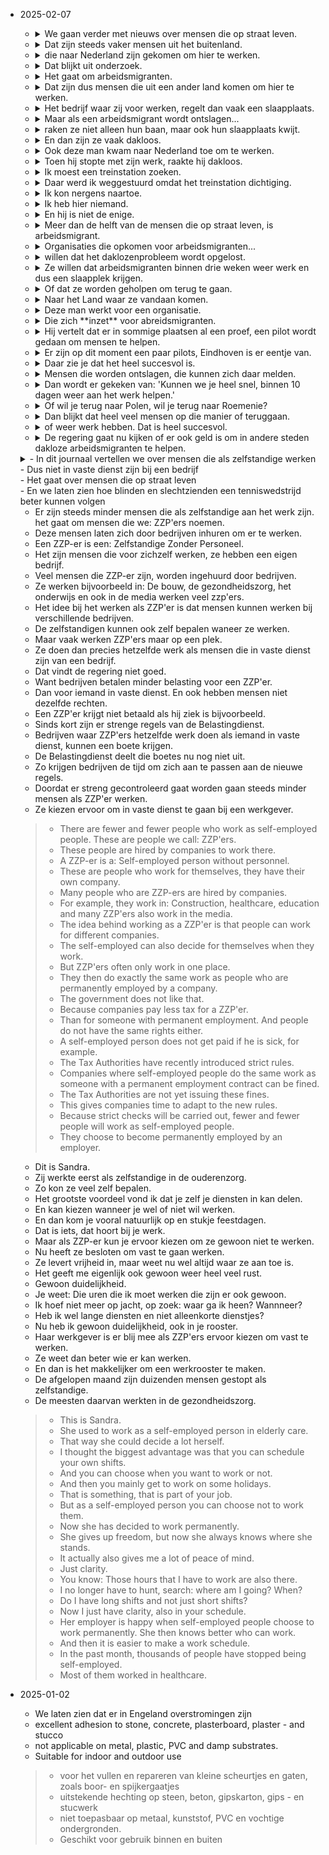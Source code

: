 - 2025-02-07 

    - <details><summary>  We gaan verder met nieuws over mensen die op straat leven.  
      </summary><br> We continue with news about people living on the streets.
      </details>
    - <details><summary> Dat zijn steeds vaker mensen uit het buitenland.
      </summary><br> These are increasingly people from abroad.  </details>
    - <details><summary> die naar Nederland zijn gekomen om hier te werken.
      </summary><br>  who have come to the Netherlands to work here.  </details>
    - <details><summary> Dat blijkt uit onderzoek.
      </summary><br> This is evident from research.   </details>
    - <details><summary> Het gaat om arbeidsmigranten.
      </summary><br>   These are migrant workers. </details>
    - <details><summary> Dat zijn dus mensen die uit een ander land komen om hier te werken.
          </summary><br>   These are people who come from another country to work here. </details>
    - <details><summary> Het bedrijf waar zij voor werken, regelt dan vaak een slaapplaats.
          </summary><br>    The company they work for often arranges a place to sleep. </details>
    - <details><summary> Maar als een arbeidsmigrant wordt ontslagen... 
          </summary><br>   But when a migrant worker is fired... </details>
    - <details><summary> raken ze niet alleen hun baan, maar ook hun slaapplaats kwijt.
          </summary><br>   they not only lose their job, but also their place to sleep. </details>
    - <details><summary> En dan zijn ze vaak dakloos.
          </summary><br>  And then they are often homeless.  </details>
    - <details><summary> Ook deze man kwam naar Nederland toe om te werken.
          </summary><br>  This man also came to the Netherlands to work.  </details>
    - <details><summary> Toen hij stopte met zijn werk, raakte hij dakloos.
          </summary><br>  When he stopped working, he became homeless.  </details>
    - <details><summary> Ik moest een treinstation zoeken.
          </summary><br>    I had to find a train station. </details>
    - <details><summary> Daar werd ik weggestuurd omdat het treinstation dichtiging.
          </summary><br>   I was sent away because the train station was closing. </details>
    - <details><summary> Ik kon nergens naartoe. 
          </summary><br>   I had nowhere to go. </details>
    - <details><summary> Ik heb hier niemand.
          </summary><br>    I have no one here</details>
    - <details><summary> En hij is niet de enige.
          </summary><br>    And he is not the only one </details>
    - <details><summary> Meer dan de helft van de mensen die op straat leven, is arbeidsmigrant.
          </summary><br>    More than half of the people living on the streets are migrant workers</details>
    - <details><summary> Organisaties die opkomen voor arbeidsmigranten...
          </summary><br>    Organizations that stand up for migrant workers</details>
    - <details><summary> willen dat het daklozenprobleem wordt opgelost.
          </summary><br>    Want the homeless problem to be solved</details>
    - <details><summary> Ze willen dat arbeidsmigranten binnen drie weken weer werk en dus een slaapplek krijgen.
          </summary><br>    They want migrant workers to get work and a place to sleep within three weeks</details>
    - <details><summary> Of dat ze worden geholpen om terug te gaan.
          </summary><br>    or they are helped return back</details>
    - <details><summary> Naar het Land waar ze vandaan komen.
          </summary><br>    to the country they came from</details>
    - <details><summary> Deze man werkt voor een organisatie.
          </summary><br>    This man works for an organization</details>
    - <details><summary> Die zich **inzet** voor abreidsmigranten.
      </summary><br>   That is committed to immigrant workers </details>
    - <details><summary> Hij vertelt dat er in sommige plaatsen al een proef, een pilot wordt gedaan om mensen te helpen.
      </summary><br>    He tells that in some places a trial, a pilot is already being done to help people</details>
    - <details><summary> Er zijn op dit moment een paar pilots, Eindhoven is er eentje van.
          </summary><br>    There are a few pilots at the moment, Eindhoven is one of them</details>
    - <details><summary> Daar zie je dat het heel succesvol is.
          </summary><br>    There you can see it is very successful</details>
    - <details><summary> Mensen die worden ontslagen, die kunnen zich daar melden.
          </summary><br>    People who are fired, they can report there</details>
    - <details><summary> Dan wordt er gekeken van: 'Kunnen we je heel snel, binnen 10 dagen weer aan het werk helpen.'
          </summary><br>  Then they look at: Can we help you get back work very quickly within 10 days  </details>
    - <details><summary> Of wil je terug naar Polen, wil je terug naar Roemenie?
          </summary><br>    Or will you go back to Poland or Romania</details>
    - <details><summary> Dan blijkt dat heel veel mensen op die manier of teruggaan.
          </summary><br>    Then it is seen that many people go back in this manner</details>
    - <details><summary> of weer werk hebben. Dat is heel succesvol.
          </summary><br>    or have work again. That is very successful</details>
    - <details><summary> De regering gaat nu kijken of er ook geld is om in andere steden dakloze arbeidsmigranten te helpen.
          </summary><br>    The govt. is now looking if there is money also to help other cities' homless migrants</details>
    <details><summary>
        - In dit journaal vertellen we over mensen die als zelfstandige werken <br>
        - Dus niet in vaste dienst zijn bij een bedrijf <br>
        - Het gaat over mensen die op straat leven <br>
        - En we laten zien hoe blinden en slechtzienden een tenniswedstrijd beter kunnen volgen <br>
    </summary><br>
        > - In this journal we talk about people who work as self-employed people <br>
        > - So they are not permanently employed by a company <br>
        > - It is about people who live on the street <br>
        > - And we show how blind and partially sighted people can follow a tennis match better <br>
    </details>
 
    - Er zijn steeds minder mensen die als zelfstandige aan het werk zijn. het gaat om mensen die we: ZZP'ers noemen. 
    - Deze mensen laten zich door bedrijven inhuren om er te werken. 
    - Een ZZP-er is een: Zelfstandige Zonder Personeel. 
    - Het zijn mensen die voor zichzelf werken, ze hebben een eigen bedrijf.
    - Veel mensen die ZZP-er zijn, worden ingehuurd door bedrijven.
    - Ze werken bijvoorbeeld in: De bouw, de gezondheidszorg, het onderwijs en ook in de media werken veel zzp'ers.
    - Het idee bij het werken als ZZP'er is dat mensen kunnen werken bij verschillende bedrijven. 
    - De zelfstandigen kunnen ook zelf bepalen waneer ze werken.
    - Maar vaak werken ZZP'ers maar op een plek. 
    - Ze doen dan precies hetzelfde werk als mensen die in vaste dienst zijn van een bedrijf. 
    - Dat vindt de regering niet goed. 
    - Want bedrijven betalen minder belasting voor een ZZP'er. 
    - Dan voor iemand in vaste dienst. En ook hebben mensen niet dezelfde rechten. 
    - Een ZZP'er krijgt niet betaald als hij ziek is bijvoorbeeld. 
    - Sinds kort zijn er strenge regels van de Belastingdienst. 
    - Bedrijven waar ZZP'ers hetzelfde werk doen als iemand in vaste dienst, kunnen een boete krijgen. 
    - De Belastingdienst deelt die boetes nu nog niet uit. 
    - Zo krijgen bedrijven de tijd om zich aan te passen aan de nieuwe regels. 
    - Doordat er streng gecontroleerd gaat worden gaan steeds minder mensen als ZZP'er werken. 
    - Ze kiezen ervoor om in vaste dienst te gaan bij een werkgever. 

    > - There are fewer and fewer people who work as self-employed people. These are people we call: ZZP'ers.
    > - These people are hired by companies to work there.
    > - A ZZP-er is a: Self-employed person without personnel.
    > - These are people who work for themselves, they have their own company.
    > - Many people who are ZZP-ers are hired by companies.
    > - For example, they work in: Construction, healthcare, education and many ZZP'ers also work in the media.
    > - The idea behind working as a ZZP'er is that people can work for different companies.
    > - The self-employed can also decide for themselves when they work.
    > - But ZZP'ers often only work in one place.
    > - They then do exactly the same work as people who are permanently employed by a company. 
    > - The government does not like that.
    > - Because companies pay less tax for a ZZP'er.
    > - Than for someone with permanent employment. And people do not have the same rights either. 
    > - A self-employed person does not get paid if he is sick, for example. 
    > - The Tax Authorities have recently introduced strict rules.
    > - Companies where self-employed people do the same work as someone with a permanent employment contract can be fined.
    > - The Tax Authorities are not yet issuing these fines.
    > - This gives companies time to adapt to the new rules.
    > - Because strict checks will be carried out, fewer and fewer people will work as self-employed people.
    > - They choose to become permanently employed by an employer.

    - Dit is Sandra. 
    - Zij werkte eerst als zelfstandige in de ouderenzorg. 
    - Zo kon ze veel zelf bepalen. 
    - Het grootste voordeel vond ik dat je zelf je diensten in kan delen.
    - En kan kiezen wanneer je wel of niet wil werken. 
    - En dan kom je vooral natuurlijk op en stukje feestdagen. 
    - Dat is iets, dat hoort bij je werk. 
    - Maar als ZZP-er kun je ervoor kiezen om ze gewoon niet te werken. 
    - Nu heeft ze besloten om vast te gaan werken.
    - Ze levert vrijheid in, maar weet nu wel altijd waar ze aan toe is.
    - Het geeft me eigenlijk ook gewoon weer heel veel rust.
    - Gewoon duidelijkheid.
    - Je weet: Die uren die ik moet werken die zijn er ook gewoon.
    - Ik hoef niet meer op jacht, op zoek: waar ga ik heen? Wannneer?
    - Heb ik wel lange diensten en niet alleenkorte dienstjes?
    - Nu heb ik gewoon duidelijkheid, ook in je rooster.
    - Haar werkgever is er blij mee als ZZP'ers ervoor kiezen om vast te werken.
    - Ze weet dan beter wie er kan werken.
    - En dan is het makkelijker om een werkrooster te maken.
    - De afgelopen maand zijn duizenden mensen gestopt als zelfstandige.
    - De meesten daarvan werkten in de gezondheidszorg.

    > - This is Sandra.
    > - She used to work as a self-employed person in elderly care.
    > - That way she could decide a lot herself.
    > - I thought the biggest advantage was that you can schedule your own shifts.
    > - And you can choose when you want to work or not.
    > - And then you mainly get to work on some holidays.
    > - That is something, that is part of your job.
    > - But as a self-employed person you can choose not to work them.
    > - Now she has decided to work permanently.
    > - She gives up freedom, but now she always knows where she stands.
    > - It actually also gives me a lot of peace of mind.
    > - Just clarity.
    > - You know: Those hours that I have to work are also there.
    > - I no longer have to hunt, search: where am I going? When?
    > - Do I have long shifts and not just short shifts?
    > - Now I just have clarity, also in your schedule.
    > - Her employer is happy when self-employed people choose to work permanently. She then knows better who can work.
    > - And then it is easier to make a work schedule.
    > - In the past month, thousands of people have stopped being self-employed.
    > - Most of them worked in healthcare.

    
 
- 2025-01-02

    - We laten zien dat er in Engeland overstromingen zijn
    - excellent adhesion to stone, concrete, plasterboard, plaster - and stucco
    - not applicable on metal, plastic, PVC and damp substrates.
    - Suitable for indoor and outdoor use

    > - voor het vullen en repareren van kleine scheurtjes en gaten, zoals boor- en spijkergaatjes
    > - uitstekende hechting op steen, beton, gipskarton, gips - en stucwerk
    > - niet toepasbaar op metaal, kunststof, PVC en vochtige ondergronden.
    > - Geschikt voor gebruik binnen en buiten